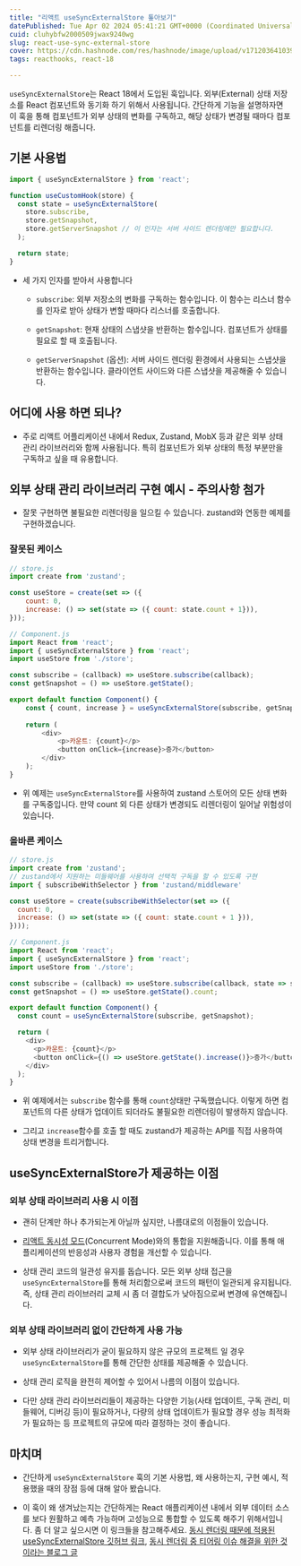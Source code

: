 ```yaml
---
title: "리액트 useSyncExternalStore 톺아보기"
datePublished: Tue Apr 02 2024 05:41:21 GMT+0000 (Coordinated Universal Time)
cuid: cluhybfw2000509jwax9240wg
slug: react-use-sync-external-store
cover: https://cdn.hashnode.com/res/hashnode/image/upload/v1712036410396/65d1b619-d01f-4b57-9d00-85802d3f0792.webp
tags: reacthooks, react-18

---
```


`useSyncExternalStore`는 React 18에서 도입된 훅입니다. 외부(External) 상태 저장소를 React 컴포넌트와 동기화 하기 위해서 사용됩니다. 간단하게 기능을 설명하자면 이 훅을 통해 컴포넌트가 외부 상태의 변화를 구독하고, 해당 상태가 변경될 때마다 컴포넌트를 리렌더링 해줍니다.

## 기본 사용법

```javascript
import { useSyncExternalStore } from 'react';

function useCustomHook(store) {
  const state = useSyncExternalStore(
    store.subscribe,
    store.getSnapshot,
    store.getServerSnapshot // 이 인자는 서버 사이드 렌더링에만 필요합니다.
  );

  return state;
}
```

* 세 가지 인자를 받아서 사용합니다
    
    * `subscribe`: 외부 저장소의 변화를 구독하는 함수입니다. 이 함수는 리스너 함수를 인자로 받아 상태가 변할 때마다 리스너를 호출합니다.
        
    * `getSnapshot`: 현재 상태의 스냅샷을 반환하는 함수입니다. 컴포넌트가 상태를 필요로 할 때 호출됩니다.
        
    * `getServerSnapshot` (옵션): 서버 사이드 렌더링 환경에서 사용되는 스냅샷을 반환하는 함수입니다. 클라이언트 사이드와 다른 스냅샷을 제공해줄 수 있습니다.
        

## 어디에 사용 하면 되나?

* 주로 리액트 어플리케이션 내에서 Redux, Zustand, MobX 등과 같은 외부 상태 관리 라이브러리와 함께 사용됩니다. 특히 컴포넌트가 외부 상태의 특정 부분만을 구독하고 싶을 때 유용합니다.
    

## 외부 상태 관리 라이브러리 구현 예시 - 주의사항 첨가

* 잘못 구현하면 불필요한 리렌더링을 일으킬 수 있습니다. zustand와 연동한 예제를 구현하겠습니다.
    

### 잘못된 케이스

```javascript
// store.js
import create from 'zustand';

const useStore = create(set => ({
    count: 0,
    increase: () => set(state => ({ count: state.count + 1})),
}));

// Component.js
import React from 'react';
import { useSyncExternalStore } from 'react';
import useStore from './store';

const subscribe = (callback) => useStore.subscribe(callback);
const getSnapshot = () => useStore.getState();

export default function Component() {
    const { count, increase } = useSyncExternalStore(subscribe, getSnapshot);
    
    return (
        <div>
            <p>카운트: {count}</p>
            <button onClick={increase}>증가</button>
        </div>
    );
}
```

* 위 예제는 `useSyncExternalStore`를 사용하여 zustand 스토어의 모든 상태 변화를 구독중입니다. 만약 count 외 다른 상태가 변경되도 리렌더링이 일어날 위험성이 있습니다.
    

### 올바른 케이스

```javascript
// store.js
import create from 'zustand';
// zustand에서 지원하는 미들웨어를 사용하여 선택적 구독을 할 수 있도록 구현
import { subscribeWithSelector } from 'zustand/middleware'

const useStore = create(subscribeWithSelector(set => ({
  count: 0,
  increase: () => set(state => ({ count: state.count + 1 })),
})));

// Component.js
import React from 'react';
import { useSyncExternalStore } from 'react';
import useStore from './store';

const subscribe = (callback) => useStore.subscribe(callback, state => state.count);
const getSnapshot = () => useStore.getState().count;

export default function Component() {
  const count = useSyncExternalStore(subscribe, getSnapshot);

  return (
    <div>
      <p>카운트: {count}</p>
      <button onClick={() => useStore.getState().increase()}>증가</button>
    </div>
  );
}
```

* 위 예제에서는 `subscribe` 함수를 통해 `count`상태만 구독했습니다. 이렇게 하면 컴포넌트의 다른 상태가 업데이트 되더라도 불필요한 리렌더링이 발생하지 않습니다.
    
* 그리고 `increase`함수를 호출 할 때도 zustand가 제공하는 API를 직접 사용하여 상태 변경을 트리거합니다.
    

## useSyncExternalStore가 제공하는 이점

### 외부 상태 라이브러리 사용 시 이점

* 괜히 단계만 하나 추가되는게 아닐까 싶지만, 나름대로의 이점들이 있습니다.
    
* [리액트 동시성 모드](https://medium.com/swlh/what-is-react-concurrent-mode-46989b5f15da)(Concurrent Mode)와의 통합을 지원해줍니다. 이를 통해 애플리케이션의 반응성과 사용자 경험을 개선할 수 있습니다.
    
* 상태 관리 코드의 일관성 유지를 돕습니다. 모든 외부 상태 접근을 `useSyncExternalStore`를 통해 처리함으로써 코드의 패턴이 일관되게 유지됩니다. 즉, 상태 관리 라이브러리 교체 시 좀 더 결합도가 낮아짐으로써 변경에 유연해집니다.
    

### 외부 상태 라이브러리 없이 간단하게 사용 가능

* 외부 상태 라이브러리가 굳이 필요하지 않은 규모의 프로젝트 일 경우 `useSyncExternalStore`를 통해 간단한 상태를 제공해줄 수 있습니다.
    
* 상태 관리 로직을 완전히 제어할 수 있어서 나름의 이점이 있습니다.
    
* 다만 상태 관리 라이브러리들이 제공하는 다양한 기능(사태 업데이트, 구독 관리, 미들웨어, 디버깅 등)이 필요하거나, 다량의 상태 업데이트가 필요할 경우 성능 최적화가 필요하는 등 프로젝트의 규모에 따라 결정하는 것이 좋습니다.
    

## 마치며

* 간단하게 `useSyncExternalStore` 훅의 기본 사용법, 왜 사용하는지, 구현 예시, 적용했을 때의 장점 등에 대해 알아 봤습니다.
    
* 이 훅이 왜 생겨났는지는 간단하게는 React 애플리케이션 내에서 외부 데이터 소스를 보다 원활하고 예측 가능하며 고성능으로 통합할 수 있도록 해주기 위해서입니다. 좀 더 알고 싶으시면 이 링크들을 참고해주세요. [동시 렌더링 때문에 적용된 useSyncExternalStore 깃허브 링크](https://github.com/reactwg/react-18/discussions/86), [동시 렌더링 중 티어링 이슈 해결을 위한 것이라는 블로그 글](https://blog.saeloun.com/2021/12/30/react-18-useSyncExternalStore-api/)